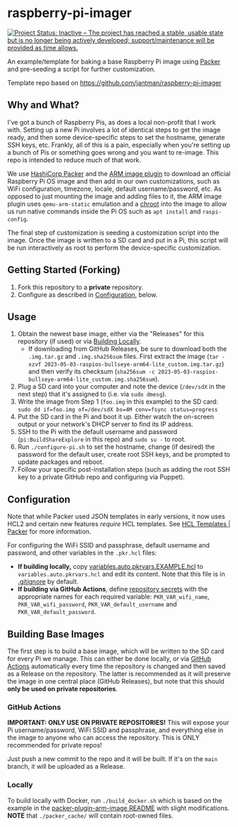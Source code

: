 # raspberry-pi-imager

[![Project Status: Inactive – The project has reached a stable, usable state but is no longer being actively developed; support/maintenance will be provided as time allows.](https://www.repostatus.org/badges/latest/inactive.svg)](https://www.repostatus.org/#inactive)

An example/template for baking a base Raspberry Pi image using [Packer](https://www.packer.io/) and pre-seeding a script for further customization.

Template repo based on https://github.com/jantman/raspberry-pi-imager

## Why and What?

I've got a bunch of Raspberry Pis, as does a local non-profit that I work with. Setting up a new Pi involves a lot of identical steps to get the image ready, and then some device-specific steps to set the hostname, generate SSH keys, etc. Frankly, all of this is a pain, especially when you're setting up a bunch of Pis or something goes wrong and you want to re-image. This repo is intended to reduce much of that work.

We use [HashiCorp Packer](https://www.packer.io/) and the [ARM image plugin](https://github.com/solo-io/packer-plugin-arm-image) to download an official Raspberry Pi OS image and then add in our own customizations, such as WiFi configuration, timezone, locale, default username/password, etc. As opposed to just mounting the image and adding files to it, the ARM image plugin uses `qemu-arm-static` emulation and a [chroot](https://en.wikipedia.org/wiki/Chroot) into the image to allow us run native commands inside the Pi OS such as `apt install` and `raspi-config`.

The final step of customization is seeding a customization script into the image. Once the image is written to a SD card and put in a Pi, this script will be run interactively as root to perform the device-specific customization.

## Getting Started (Forking)

1. Fork this repository to a **private** repository.
2. Configure as described in [Configuration](#configuration), below.

## Usage

1. Obtain the newest base image, either via the "Releases" for this repository (if used) or via [Building Locally](#locally).
   * If downloading from GitHub Releases, be sure to download both the `.img.tar.gz` and `.img.sha256sum` files. First extract the image (`tar -xzvf 2023-05-03-raspios-bullseye-arm64-lite_custom.img.tar.gz`) and then verify its checksum (`sha256sum -c 2023-05-03-raspios-bullseye-arm64-lite_custom.img.sha256sum`).
2. Plug a SD card into your computer and note the device (``/dev/sdX`` in the next step) that it's assigned to (i.e. via `sudo dmesg`).
3. Write the image from Step 1 (``foo.img`` in this example) to the SD card: ``sudo dd if=foo.img of=/dev/sdX bs=4M conv=fsync status=progress``
4. Put the SD card in the Pi and boot it up. Either watch the on-screen output or your network's DHCP server to find its IP address.
5. SSH to the Pi with the default username and password (`pi:BuildShareExplore` in this repo) and `sudo su -` to root.
6. Run `./configure-pi.sh` to set the hostname, change (if desired) the password for the default user, create root SSH keys, and be prompted to update packages and reboot.
7. Follow your specific post-installation steps (such as adding the root SSH key to a private GitHub repo and configuring via Puppet).

## Configuration

Note that while Packer used JSON templates in early versions, it now uses HCL2 and certain new features _require_ HCL templates. See [HCL Templates | Packer](https://developer.hashicorp.com/packer/docs/templates/hcl_templates) for more information.

For configuring the WiFi SSID and passphrase, default username and password, and other variables in the `.pkr.hcl` files:

* **If building locally,** copy [variables.auto.pkrvars.EXAMPLE.hcl](variables.auto.pkrvars.EXAMPLE.hcl) to `variables.auto.pkrvars.hcl` and edit its content. Note that this file is in [.gitignore](.gitignore) by default.
* **If building via GitHub Actions**, define [repository secrets](https://docs.github.com/en/actions/security-guides/encrypted-secrets#creating-encrypted-secrets-for-a-repository) with the appropriate names for each required variable: ``PKR_VAR_wifi_name``, ``PKR_VAR_wifi_password``, ``PKR_VAR_default_username`` and ``PKR_VAR_default_password``.

## Building Base Images

The first step is to build a base image, which will be written to the SD card for every Pi we manage. This can either be done locally, or via [GitHub Actions](https://docs.github.com/en/actions) automatically every time the repository is changed and then saved as a Release on the repository. The latter is recommended as it will preserve the image in one central place (GitHub Releases), but note that this should **only be used on private repositories**.

### GitHub Actions

**IMPORTANT: ONLY USE ON PRIVATE REPOSITORIES!** This will expose your Pi username/password, WiFi SSID and passphrase, and everything else in the image to anyone who can access the repository. This is ONLY recommended for private repos!

Just push a new commit to the repo and it will be built. If it's on the `main` branch, it will be uploaded as a Release.

### Locally

To build locally with Docker, run `./build_docker.sh` which is based on the example in the [packer-plugin-arm-image README](https://github.com/solo-io/packer-plugin-arm-image#running-with-docker) with slight modifications. **NOTE** that `./packer_cache/` will contain root-owned files.
